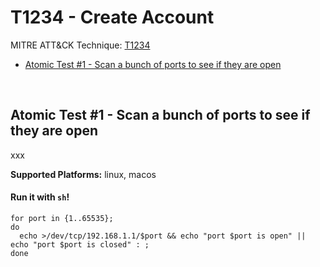 # T1234 - Create Account
MITRE ATT&CK Technique: [T1234](https://attack.mitre.org/wiki/Technique/T1234)


- [Atomic Test #1 - Scan a bunch of ports to see if they are open](#atomic-test-1---scan-a-bunch-of-ports-to-see-if-they-are-open)


<br/>

## Atomic Test #1 - Scan a bunch of ports to see if they are open
xxx

**Supported Platforms:** linux, macos


#### Run it with `sh`!
```
for port in {1..65535};
do
  echo >/dev/tcp/192.168.1.1/$port && echo "port $port is open" || echo "port $port is closed" : ;
done

```
<br/>
